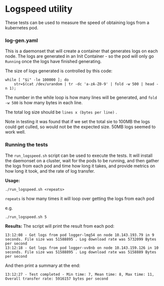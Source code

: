 # Logspeed utility

These tests can be used to measure the speed of obtaining logs from a kubernetes pod.

### log-gen.yaml
This is a daemonset that will create a container that generates logs on each node. The logs are generated in an Init Container - so the pod will only go `Running` once the logs have finished generating.

The size of logs generated is controlled by this code:
```
while [ "$i" -le 100000 ]; do
    str=$(cat /dev/urandom | tr -dc 'a-zA-Z0-9' | fold -w 500 | head -n 1);
```
The number in the while loop is how many lines will be generated, and `fold -w 500` is how many bytes in each line.

The total log size should be `lines x (bytes per line)` .

Note in testing it was found that if we set the total sie to 100MB the logs could get culled, so would not be the expected size. 50MB logs seemed to work well.

### Running the tests

The `run_logspeed.sh` script can be used to execute the tests. It will install the daemonset on a cluster, wait for the pods to be running, and then gather the logs from each pod and time how long it takes, and provide metrics on how long it took, and the rate of log transfer.

**Usage:**
```
./run_logspeed.sh <repeats>
```
`repeats` is how many times it will loop over getting the logs from each pod

e.g.
```
./run_logspeed.sh 5
```

**Results:**
The script will print the result from each pod:
```
13:12:08 - Got logs from pod logger-lmg54 on node 10.143.193.79 in 9 seconds. File size was 51588895 . Log download rate was 5732099 Bytes per second 
13:12:18 - Got logs from pod logger-vv8nb on node 10.143.159.126 in 10 seconds. File size was 51588895 . Log download rate was 5158889 Bytes per second
```

And then print a summary at the end:

```
13:12:27 - Test completed - Min time: 7, Mean time: 8, Max time: 11, Overall transfer rate: 5916157 bytes per second
```


